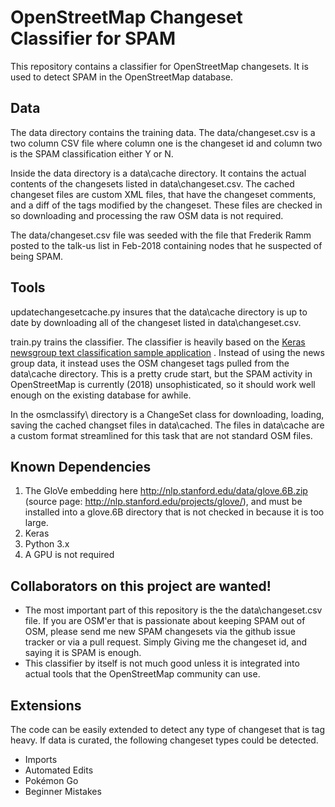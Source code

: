 # OpenStreetMap Changeset Classifier for SPAM

This repository contains a classifier for OpenStreetMap changesets. It is used to
detect SPAM in the OpenStreetMap database. 

## Data
The data directory contains the training data. The data/changeset.csv is a two column CSV file where column one is the changeset id and column two is the SPAM
classification either Y or N. 

Inside the data directory is a data\cache directory. It contains the actual 
contents of the changesets listed in data\changeset.csv. The cached changeset
files are custom XML files, that have the changeset comments, and a diff of
the tags modified by the changeset. These files are checked in so downloading
and processing the raw OSM data is not required.

The data/changeset.csv file was seeded with the file that Frederik Ramm posted to the talk-us list in Feb-2018 containing nodes that he suspected of being SPAM.

## Tools
updatechangesetcache.py insures that the data\cache directory is up to date
by downloading all of the changeset listed in data\changeset.csv.

train.py trains the classifier. The classifier is heavily based on the [Keras newsgroup text classification sample application](https://blog.keras.io/using-pre-trained-word-embeddings-in-a-keras-model.html)  . Instead of using the news group data, it instead uses the OSM changeset tags pulled from the data\cache directory. This is a pretty crude start, but the SPAM
activity in OpenStreetMap is currently (2018) unsophisticated, so it should work well enough on the existing database for awhile.

In the osmclassify\ directory is a ChangeSet class for downloading, loading, saving the cached changset files in data\cached. The files in data\cache are
a custom format streamlined for this task that are not standard OSM files.

## Known Dependencies 

1. The GloVe embedding here http://nlp.stanford.edu/data/glove.6B.zip
(source page: http://nlp.stanford.edu/projects/glove/), and must be installed 
into a glove.6B directory that is not checked in because it is too large.
2. Keras 
3. Python 3.x
4. A GPU is not required

## Collaborators on this project are wanted! 
- The most important part of this repository is the the data\changeset.csv file. If you are OSM'er that is passionate about keeping SPAM out of OSM, please send 
me new SPAM changesets via the github issue tracker or via a pull request. Simply Giving me the changeset id, and saying it is SPAM is enough. 
- This classifier by itself is not much good unless it is integrated into
actual tools that the OpenStreetMap community can use. 

## Extensions

The code can be easily extended to detect any type of changeset that is tag
heavy. If data is curated, the following changeset types could be detected.
- Imports 
- Automated Edits
- Pokémon Go  
- Beginner Mistakes 





